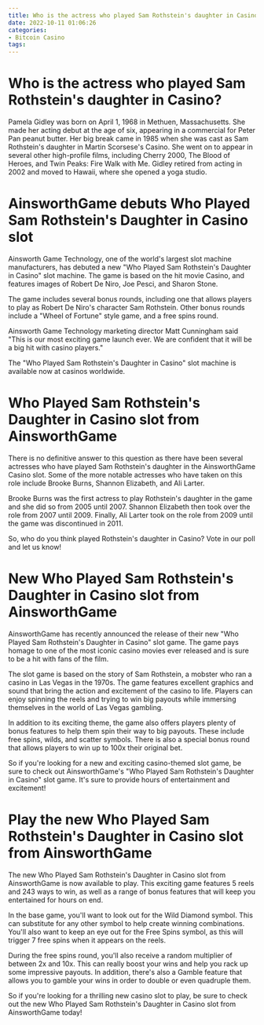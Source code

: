 ```yaml
---
title: Who is the actress who played Sam Rothstein's daughter in Casino
date: 2022-10-11 01:06:26
categories:
- Bitcoin Casino
tags:
---
```



#  Who is the actress who played Sam Rothstein's daughter in Casino?

Pamela Gidley was born on April 1, 1968 in Methuen, Massachusetts. She made her acting debut at the age of six, appearing in a commercial for Peter Pan peanut butter. Her big break came in 1985 when she was cast as Sam Rothstein's daughter in Martin Scorsese's Casino. She went on to appear in several other high-profile films, including Cherry 2000, The Blood of Heroes, and Twin Peaks: Fire Walk with Me. Gidley retired from acting in 2002 and moved to Hawaii, where she opened a yoga studio.

#  AinsworthGame debuts Who Played Sam Rothstein's Daughter in Casino slot

Ainsworth Game Technology, one of the world's largest slot machine manufacturers, has debuted a new "Who Played Sam Rothstein's Daughter in Casino" slot machine. The game is based on the hit movie Casino, and features images of Robert De Niro, Joe Pesci, and Sharon Stone.

The game includes several bonus rounds, including one that allows players to play as Robert De Niro's character Sam Rothstein. Other bonus rounds include a "Wheel of Fortune" style game, and a free spins round.

Ainsworth Game Technology marketing director Matt Cunningham said "This is our most exciting game launch ever. We are confident that it will be a big hit with casino players."

The "Who Played Sam Rothstein's Daughter in Casino" slot machine is available now at casinos worldwide.

#  Who Played Sam Rothstein's Daughter in Casino slot from AinsworthGame

There is no definitive answer to this question as there have been several actresses who have played Sam Rothstein's daughter in the AinsworthGame Casino slot. Some of the more notable actresses who have taken on this role include Brooke Burns, Shannon Elizabeth, and Ali Larter.

Brooke Burns was the first actress to play Rothstein's daughter in the game and she did so from 2005 until 2007. Shannon Elizabeth then took over the role from 2007 until 2009. Finally, Ali Larter took on the role from 2009 until the game was discontinued in 2011.

So, who do you think played Rothstein's daughter in Casino? Vote in our poll and let us know!

#  New Who Played Sam Rothstein's Daughter in Casino slot from AinsworthGame

AinsworthGame has recently announced the release of their new "Who Played Sam Rothstein's Daughter in Casino" slot game. The game pays homage to one of the most iconic casino movies ever released and is sure to be a hit with fans of the film.

The slot game is based on the story of Sam Rothstein, a mobster who ran a casino in Las Vegas in the 1970s. The game features excellent graphics and sound that bring the action and excitement of the casino to life. Players can enjoy spinning the reels and trying to win big payouts while immersing themselves in the world of Las Vegas gambling.

In addition to its exciting theme, the game also offers players plenty of bonus features to help them spin their way to big payouts. These include free spins, wilds, and scatter symbols. There is also a special bonus round that allows players to win up to 100x their original bet.

So if you're looking for a new and exciting casino-themed slot game, be sure to check out AinsworthGame's "Who Played Sam Rothstein's Daughter in Casino" slot game. It's sure to provide hours of entertainment and excitement!

#  Play the new Who Played Sam Rothstein's Daughter in Casino slot from AinsworthGame

The new Who Played Sam Rothstein's Daughter in Casino slot from AinsworthGame is now available to play. This exciting game features 5 reels and 243 ways to win, as well as a range of bonus features that will keep you entertained for hours on end.

In the base game, you'll want to look out for the Wild Diamond symbol. This can substitute for any other symbol to help create winning combinations. You'll also want to keep an eye out for the Free Spins symbol, as this will trigger 7 free spins when it appears on the reels.

During the free spins round, you'll also receive a random multiplier of between 2x and 10x. This can really boost your wins and help you rack up some impressive payouts. In addition, there's also a Gamble feature that allows you to gamble your wins in order to double or even quadruple them.

So if you're looking for a thrilling new casino slot to play, be sure to check out the new Who Played Sam Rothstein's Daughter in Casino slot from AinsworthGame today!